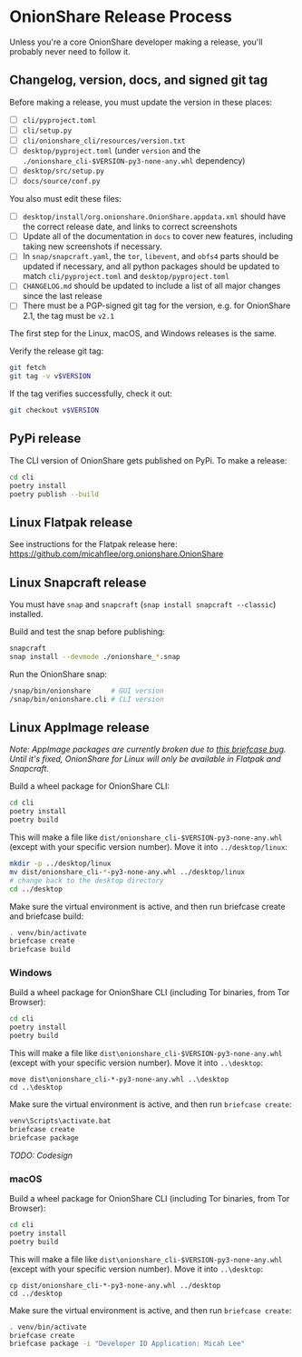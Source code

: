 # OnionShare Release Process

Unless you're a core OnionShare developer making a release, you'll probably never need to follow it.

## Changelog, version, docs, and signed git tag

Before making a release, you must update the version in these places:

- [ ] `cli/pyproject.toml`
- [ ] `cli/setup.py`
- [ ] `cli/onionshare_cli/resources/version.txt`
- [ ] `desktop/pyproject.toml` (under `version` and the `./onionshare_cli-$VERSION-py3-none-any.whl` dependency)
- [ ] `desktop/src/setup.py`
- [ ] `docs/source/conf.py`

You also must edit these files:

- [ ] `desktop/install/org.onionshare.OnionShare.appdata.xml` should have the correct release date, and links to correct screenshots
- [ ] Update all of the documentation in `docs` to cover new features, including taking new screenshots if necessary.
- [ ] In `snap/snapcraft.yaml`, the `tor`, `libevent`, and `obfs4` parts should be updated if necessary, and all python packages should be updated to match `cli/pyproject.toml` and `desktop/pyproject.toml`
- [ ] `CHANGELOG.md` should be updated to include a list of all major changes since the last release
- [ ] There must be a PGP-signed git tag for the version, e.g. for OnionShare 2.1, the tag must be `v2.1`

The first step for the Linux, macOS, and Windows releases is the same.

Verify the release git tag:

```sh
git fetch
git tag -v v$VERSION
```

If the tag verifies successfully, check it out:

```sh
git checkout v$VERSION
```

## PyPi release

The CLI version of OnionShare gets published on PyPi. To make a release:

```sh
cd cli
poetry install
poetry publish --build
```

## Linux Flatpak release

See instructions for the Flatpak release here: https://github.com/micahflee/org.onionshare.OnionShare

## Linux Snapcraft release

You must have `snap` and `snapcraft` (`snap install snapcraft --classic`) installed.

Build and test the snap before publishing:

```sh
snapcraft
snap install --devmode ./onionshare_*.snap
```

Run the OnionShare snap:

```sh
/snap/bin/onionshare     # GUI version
/snap/bin/onionshare.cli # CLI version
```

## Linux AppImage release

_Note: AppImage packages are currently broken due to [this briefcase bug](https://github.com/beeware/briefcase/issues/504). Until it's fixed, OnionShare for Linux will only be available in Flatpak and Snapcraft._

Build a wheel package for OnionShare CLI:

```sh
cd cli
poetry install
poetry build
```

This will make a file like `dist/onionshare_cli-$VERSION-py3-none-any.whl` (except with your specific version number). Move it into `../desktop/linux`:

```sh
mkdir -p ../desktop/linux
mv dist/onionshare_cli-*-py3-none-any.whl ../desktop/linux
# change back to the desktop directory
cd ../desktop
```

Make sure the virtual environment is active, and then run briefcase create and briefcase build:

```sh
. venv/bin/activate
briefcase create
briefcase build
```

### Windows

Build a wheel package for OnionShare CLI (including Tor binaries, from Tor Browser):

```sh
cd cli
poetry install
poetry build
```

This will make a file like `dist\onionshare_cli-$VERSION-py3-none-any.whl` (except with your specific version number). Move it into `..\desktop`:

```
move dist\onionshare_cli-*-py3-none-any.whl ..\desktop
cd ..\desktop
```

Make sure the virtual environment is active, and then run `briefcase create`:

```sh
venv\Scripts\activate.bat
briefcase create
briefcase package
```

_TODO: Codesign_

### macOS

Build a wheel package for OnionShare CLI (including Tor binaries, from Tor Browser):

```sh
cd cli
poetry install
poetry build
```

This will make a file like `dist\onionshare_cli-$VERSION-py3-none-any.whl` (except with your specific version number). Move it into `..\desktop`:

```
cp dist/onionshare_cli-*-py3-none-any.whl ../desktop
cd ../desktop
```

Make sure the virtual environment is active, and then run `briefcase create`:

```sh
. venv/bin/activate
briefcase create
briefcase package -i "Developer ID Application: Micah Lee"
```
